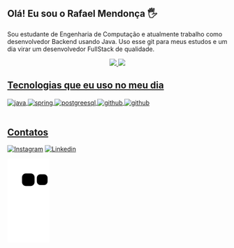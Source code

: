 ## Olá! Eu sou o Rafael Mendonça 🖐️
Sou estudante de Engenharia de Computação e atualmente trabalho como desenvolvedor Backend usando Java.
Uso esse git para meus estudos e um dia virar um desenvolvedor FullStack de qualidade.

<div align="center">
  <a href="https://github.com/rmc741">
  <img height="180em" src="https://github-readme-stats.vercel.app/api?username=rmc741&show_icons=true&theme=midnight-purple"/>
  <img height="180em" src="https://github-readme-stats.vercel.app/api/top-langs/?username=rmc741&layout=compact&theme=midnight-purple"/>
</div>

## Tecnologias que eu uso no meu dia
<div style="display: inline_block">
  <img align="center" alt="java" src="https://img.shields.io/badge/Java-ED8B00?style=for-the-badge&logo=java&logoColor=white" />
  <img align="center" alt="spring" src="https://img.shields.io/badge/Spring-6DB33F?style=for-the-badge&logo=spring&logoColor=white" />
  <img align="center" alt="postgreesql" src="https://img.shields.io/badge/PostgreSQL-316192?style=for-the-badge&logo=postgresql&logoColor=white" />
  <img align="center" alt="github" src="https://img.shields.io/badge/GitHub-100000?style=for-the-badge&logo=github&logoColor=white" />  
  <img align="center" alt="github" src="https://img.shields.io/badge/React-20232A?style=for-the-badge&logo=react&logoColor=61DAFB" />
</div><br/>

## Contatos

[![Instagram](https://img.shields.io/badge/Instagram-E4405F?style=for-the-badge&logo=instagram&logoColor=white)](https://instagram.com/xrafaelcarvalhox)
[![Linkedin](https://img.shields.io/badge/LinkedIn-0077B5?style=for-the-badge&logo=linkedin&logoColor=white)](https://www.linkedin.com/in/rafael-mendon%C3%A7a-de-carvalho-099b65211/)

![Snake animation](https://github.com/rmc741/rmc741/blob/output/github-contribution-grid-snake.svg)

<!--

[![Discord](https://img.shields.io/badge/Discord-7289DA?style=for-the-badge&logo=discord&logoColor=white)](Rafaelzin#5150)
**rmc741/rmc741** is a ✨ _special_ ✨ repository because its `README.md` (this file) appears on your GitHub profile.



Here are some ideas to get you started:

- 🔭 I’m currently working on ...
- 🌱 I’m currently learning ...
- 👯 I’m looking to collaborate on ...
- 🤔 I’m looking for help with ...
- 💬 Ask me about ...
- 📫 How to reach me: ...
- 😄 Pronouns: ...
- ⚡ Fun fact: ...
-->
